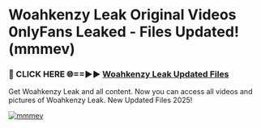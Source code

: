 # Woahkenzy Leak Original Videos 0nlyFans Leaked - Files Updated! (mmmev)

<h3>🔴 CLICK HERE 🌐==►► <a href="https://tinyurl.com/ehrbuxhb" rel="nofollow">Woahkenzy Leak Updated Files</a></h3>

Get Woahkenzy Leak and all content. Now you can access all videos and pictures of Woahkenzy Leak. New Updated Files 2025!

[![mmmev](https://i.imgur.com/lVYEuWS.gif)](https://tinyurl.com/ehrbuxhb)
